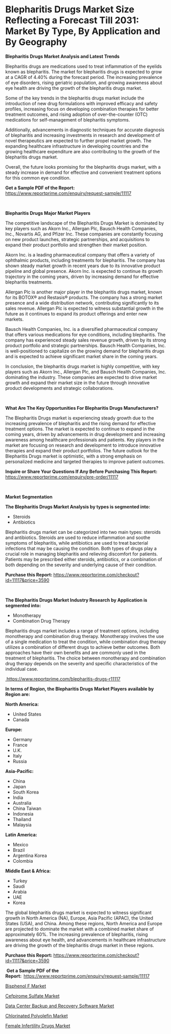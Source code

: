 <p><h1>Blepharitis Drugs Market Size Reflecting a Forecast Till 2031: Market By Type, By Application and By Geography</h1></p><p><strong>Blepharitis Drugs Market Analysis and Latest Trends</strong></p>
<p><p>Blepharitis drugs are medications used to treat inflammation of the eyelids known as blepharitis. The market for blepharitis drugs is expected to grow at a CAGR of 4.40% during the forecast period. The increasing prevalence of eye disorders, rising geriatric population, and growing awareness about eye health are driving the growth of the blepharitis drugs market.</p><p>Some of the key trends in the blepharitis drugs market include the introduction of new drug formulations with improved efficacy and safety profiles, increasing focus on developing combination therapies for better treatment outcomes, and rising adoption of over-the-counter (OTC) medications for self-management of blepharitis symptoms.</p><p>Additionally, advancements in diagnostic techniques for accurate diagnosis of blepharitis and increasing investments in research and development of novel therapeutics are expected to further propel market growth. The expanding healthcare infrastructure in developing countries and the growing healthcare expenditure are also contributing to the growth of the blepharitis drugs market.</p><p>Overall, the future looks promising for the blepharitis drugs market, with a steady increase in demand for effective and convenient treatment options for this common eye condition.</p></p>
<p><strong>Get a Sample PDF of the Report:&nbsp;</strong> <a href="https://www.reportprime.com/enquiry/request-sample/11117">https://www.reportprime.com/enquiry/request-sample/11117</a></p>
<p>&nbsp;</p>
<p><strong>Blepharitis Drugs Major Market Players</strong></p>
<p><p>The competitive landscape of the Blepharitis Drugs Market is dominated by key players such as Akorn Inc., Allergan Plc, Bausch Health Companies, Inc., Novartis AG, and Pfizer Inc. These companies are constantly focusing on new product launches, strategic partnerships, and acquisitions to expand their product portfolio and strengthen their market position.</p><p>Akorn Inc. is a leading pharmaceutical company that offers a variety of ophthalmic products, including treatments for blepharitis. The company has shown steady market growth in recent years due to its innovative product pipeline and global presence. Akorn Inc. is expected to continue its growth trajectory in the coming years, driven by increasing demand for effective blepharitis treatments.</p><p>Allergan Plc is another major player in the blepharitis drugs market, known for its BOTOX® and Restasis® products. The company has a strong market presence and a wide distribution network, contributing significantly to its sales revenue. Allergan Plc is expected to witness substantial growth in the future as it continues to expand its product offerings and enter new markets.</p><p>Bausch Health Companies, Inc. is a diversified pharmaceutical company that offers various medications for eye conditions, including blepharitis. The company has experienced steady sales revenue growth, driven by its strong product portfolio and strategic partnerships. Bausch Health Companies, Inc. is well-positioned to capitalize on the growing demand for blepharitis drugs and is expected to achieve significant market share in the coming years.</p><p>In conclusion, the blepharitis drugs market is highly competitive, with key players such as Akorn Inc., Allergan Plc, and Bausch Health Companies, Inc. dominating the industry. These companies are expected to drive market growth and expand their market size in the future through innovative product developments and strategic collaborations.</p></p>
<p>&nbsp;</p>
<p><strong>What Are The Key Opportunities For Blepharitis Drugs Manufacturers?</strong></p>
<p><p>The Blepharitis Drugs market is experiencing steady growth due to the increasing prevalence of blepharitis and the rising demand for effective treatment options. The market is expected to continue to expand in the coming years, driven by advancements in drug development and increasing awareness among healthcare professionals and patients. Key players in the market are focusing on research and development to introduce innovative therapies and expand their product portfolios. The future outlook for the Blepharitis Drugs market is optimistic, with a strong emphasis on personalized medicine and targeted therapies to improve patient outcomes.</p></p>
<p><strong>Inquire or Share Your Questions If Any Before Purchasing This Report:</strong> <a href="https://www.reportprime.com/enquiry/pre-order/11117">https://www.reportprime.com/enquiry/pre-order/11117</a></p>
<p>&nbsp;</p>
<p><strong>Market Segmentation</strong></p>
<p><strong>The Blepharitis Drugs Market Analysis by types is segmented into:</strong></p>
<p><ul><li>Steroids</li><li>Antibiotics</li></ul></p>
<p><p>Blepharitis drugs market can be categorized into two main types: steroids and antibiotics. Steroids are used to reduce inflammation and soothe symptoms of blepharitis, while antibiotics are used to treat bacterial infections that may be causing the condition. Both types of drugs play a crucial role in managing blepharitis and relieving discomfort for patients. Patients may be prescribed either steroids, antibiotics, or a combination of both depending on the severity and underlying cause of their condition.</p></p>
<p><strong>Purchase this Report:&nbsp;</strong><a href="https://www.reportprime.com/checkout?id=11117&price=3590">https://www.reportprime.com/checkout?id=11117&price=3590</a></p>
<p>&nbsp;</p>
<p><strong>The Blepharitis Drugs Market Industry Research by Application is segmented into:</strong></p>
<p><ul><li>Monotherapy</li><li>Combination Drug Therapy</li></ul></p>
<p><p>Blepharitis drugs market includes a range of treatment options, including monotherapy and combination drug therapy. Monotherapy involves the use of a single medication to treat the condition, while combination drug therapy utilizes a combination of different drugs to achieve better outcomes. Both approaches have their own benefits and are commonly used in the treatment of blepharitis. The choice between monotherapy and combination drug therapy depends on the severity and specific characteristics of the individual case.</p></p>
<p><a href="https://www.reportprime.com/blepharitis-drugs-r11117">&nbsp;https://www.reportprime.com/blepharitis-drugs-r11117</a></p>
<p><strong>In terms of Region, the Blepharitis Drugs Market Players available by Region are:</strong></p>
<p>
    <p> <strong> North America: </strong>
        <ul>
            <li>United States</li>
            <li>Canada</li>
        </ul>
        </p> 
    <p> <strong> Europe: </strong>
        <ul>
            <li>Germany</li>
            <li>France</li>
            <li>U.K.</li>
            <li>Italy</li>
            <li>Russia</li>
        </ul>
        </p> 
    <p> <strong> Asia-Pacific: </strong>
        <ul>
            <li>China</li>
            <li>Japan</li>
            <li>South Korea</li>
            <li>India</li>
            <li>Australia</li>
            <li>China Taiwan</li>
            <li>Indonesia</li>
            <li>Thailand</li>
            <li>Malaysia</li>
        </ul>
        </p> 
    <p> <strong> Latin America: </strong>
        <ul>
            <li>Mexico</li>
            <li>Brazil</li>
            <li>Argentina Korea</li>
            <li>Colombia</li>
        </ul>
        </p> 
    <p> <strong> Middle East & Africa: </strong>
        <ul>
            <li>Turkey</li>
            <li>Saudi</li>
            <li>Arabia</li>
            <li>UAE</li>
            <li>Korea</li>
        </ul>
    </p>
    </p>
<p><p>The global blepharitis drugs market is expected to witness significant growth in North America (NA), Europe, Asia Pacific (APAC), the United States (USA), and China. Among these regions, North America and Europe are projected to dominate the market with a combined market share of approximately 60%. The increasing prevalence of blepharitis, rising awareness about eye health, and advancements in healthcare infrastructure are driving the growth of the blepharitis drugs market in these regions.</p></p>
<p><strong>Purchase this Report: </strong><a href="https://www.reportprime.com/checkout?id=11117&price=3590">https://www.reportprime.com/checkout?id=11117&price=3590</a></p>
<p>&nbsp;<strong>Get a Sample PDF of the Report:&nbsp;&nbsp;</strong><a href="https://www.reportprime.com/enquiry/request-sample/11117">https://www.reportprime.com/enquiry/request-sample/11117</a></p>
<p><strong></strong></p>
<p><p><a href="https://issuu.com/reportprime-2/docs/bisphenol-f-market-size-2030.pptx">Bisphenol F Market</a></p><p><a href="https://www.linkedin.com/pulse/cefpirome-sulfate-market-offers-provide-insightful-data-time-cnu2f?trackingId=pYrnxT9raXWOowM4w%2BMTZg%3D%3D">Cefpirome Sulfate Market</a></p><p><a href="https://github.com/gamblestampleyjenny50m5sl6/Market-Research-Report-List-2/blob/main/data-center-backup-and-recovery-software-market.md">Data Center Backup and Recovery Software Market</a></p><p><a href="https://issuu.com/reportprime-2/docs/chlorinated-polyolefin-market-size-2030.pptx">Chlorinated Polyolefin Market</a></p><p><a href="https://github.com/nicholepatriciadoylenwnrjr0/Market-Research-Report-List-2/blob/main/female-infertility-drugs-market.md">Female Infertility Drugs Market</a></p></p>